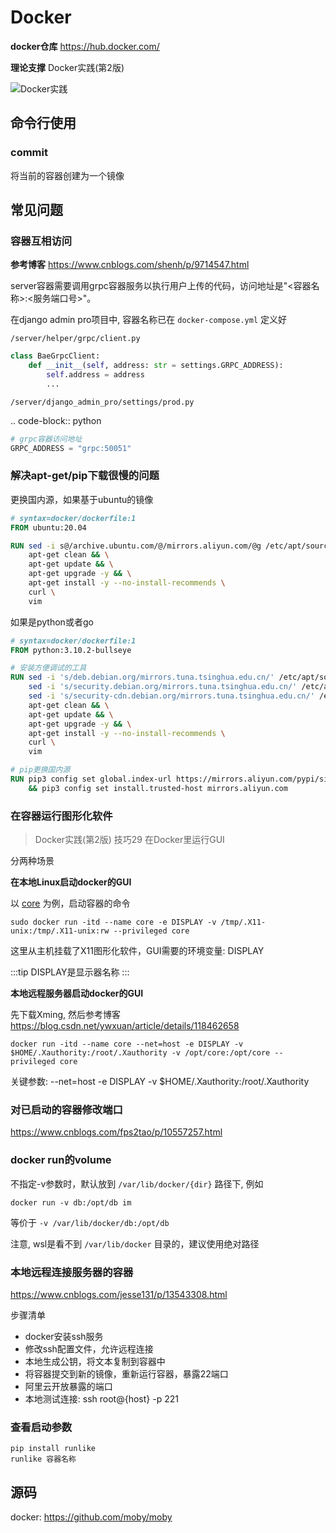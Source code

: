 # Docker

**docker仓库** https://hub.docker.com/

**理论支撑** Docker实践(第2版)

![Docker实践](/images/Golang/Docker实践.png)

## 命令行使用

### commit

将当前的容器创建为一个镜像

## 常见问题

### 容器互相访问

**参考博客** https://www.cnblogs.com/shenh/p/9714547.html

server容器需要调用grpc容器服务以执行用户上传的代码，访问地址是"<容器名称>:<服务端口号>"。

在django admin pro项目中, 容器名称已在 ``docker-compose.yml`` 定义好

``/server/helper/grpc/client.py``

```python
class BaeGrpcClient:
    def __init__(self, address: str = settings.GRPC_ADDRESS):
        self.address = address
        ...
```

``/server/django_admin_pro/settings/prod.py``

.. code-block:: python
```python
# grpc容器访问地址
GRPC_ADDRESS = "grpc:50051"
```

### 解决apt-get/pip下载很慢的问题

更换国内源，如果基于ubuntu的镜像

```dockerfile
# syntax=docker/dockerfile:1
FROM ubuntu:20.04

RUN sed -i s@/archive.ubuntu.com/@/mirrors.aliyun.com/@g /etc/apt/sources.list && \
    apt-get clean && \
    apt-get update && \
    apt-get upgrade -y && \
    apt-get install -y --no-install-recommends \
    curl \
    vim
```

如果是python或者go

```dockerfile
# syntax=docker/dockerfile:1
FROM python:3.10.2-bullseye

# 安装方便调试的工具
RUN sed -i 's/deb.debian.org/mirrors.tuna.tsinghua.edu.cn/' /etc/apt/sources.list && \
    sed -i 's/security.debian.org/mirrors.tuna.tsinghua.edu.cn/' /etc/apt/sources.list && \
    sed -i 's/security-cdn.debian.org/mirrors.tuna.tsinghua.edu.cn/' /etc/apt/sources.list && \
    apt-get clean && \
    apt-get update && \
    apt-get upgrade -y && \
    apt-get install -y --no-install-recommends \
    curl \
    vim

# pip更换国内源
RUN pip3 config set global.index-url https://mirrors.aliyun.com/pypi/simple \
    && pip3 config set install.trusted-host mirrors.aliyun.com
```

### 在容器运行图形化软件

> Docker实践(第2版) 技巧29 在Docker里运行GUI

分两种场景

**在本地Linux启动docker的GUI**

以 [core](https://coreemu.github.io/core/) 为例，启动容器的命令

```text
sudo docker run -itd --name core -e DISPLAY -v /tmp/.X11-unix:/tmp/.X11-unix:rw --privileged core
```

这里从主机挂载了X11图形化软件，GUI需要的环境变量: DISPLAY

:::tip
DISPLAY是显示器名称
:::

**本地远程服务器启动docker的GUI**

先下载Xming, 然后参考博客 https://blog.csdn.net/ywxuan/article/details/118462658

```text
docker run -itd --name core --net=host -e DISPLAY -v $HOME/.Xauthority:/root/.Xauthority -v /opt/core:/opt/core --privileged core
```

关键参数: --net=host -e DISPLAY -v $HOME/.Xauthority:/root/.Xauthority

### 对已启动的容器修改端口

https://www.cnblogs.com/fps2tao/p/10557257.html

### docker run的volume

不指定-v参数时，默认放到 ``/var/lib/docker/{dir}`` 路径下, 例如

```shell
docker run -v db:/opt/db im
```

等价于 ``-v /var/lib/docker/db:/opt/db``

注意, wsl是看不到 ``/var/lib/docker`` 目录的，建议使用绝对路径

### 本地远程连接服务器的容器

https://www.cnblogs.com/jesse131/p/13543308.html

步骤清单

* docker安装ssh服务
* 修改ssh配置文件，允许远程连接
* 本地生成公钥，将文本复制到容器中
* 将容器提交到新的镜像，重新运行容器，暴露22端口
* 阿里云开放暴露的端口
* 本地测试连接: ssh root@{host} -p 221

### 查看启动参数

```text
pip install runlike
runlike 容器名称
```

## 源码

docker: https://github.com/moby/moby



